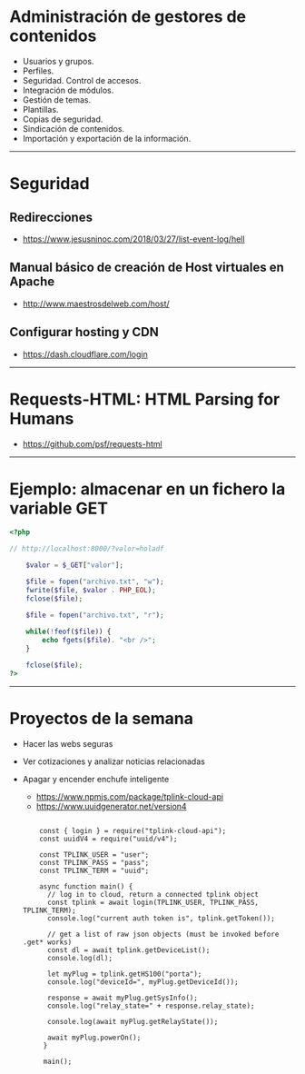 # Administración de gestores de contenidos
- Usuarios y grupos.
- Perfiles.
- Seguridad. Control de accesos.
- Integración de módulos.
- Gestión de temas.
- Plantillas.
- Copias de seguridad.
- Sindicación de contenidos.
- Importación y exportación de la información.

-------------------

# Seguridad
## Redirecciones
* https://www.jesusninoc.com/2018/03/27/list-event-log/hell

## Manual básico de creación de Host virtuales en Apache
* http://www.maestrosdelweb.com/host/

## Configurar hosting y CDN
* https://dash.cloudflare.com/login

-------------------

# Requests-HTML: HTML Parsing for Humans
* https://github.com/psf/requests-html

-------------------

# Ejemplo: almacenar en un fichero la variable GET
```PHP
<?php

// http://localhost:8000/?valor=holadf

	$valor = $_GET["valor"];

	$file = fopen("archivo.txt", "w");
	fwrite($file, $valor . PHP_EOL);
	fclose($file);

	$file = fopen("archivo.txt", "r");
	
	while(!feof($file)) {
		echo fgets($file). "<br />";
	}

	fclose($file);
?>
```

-------------------

# Proyectos de la semana
- Hacer las webs seguras
- Ver cotizaciones y analizar noticias relacionadas
- Apagar y encender enchufe inteligente
	- https://www.npmjs.com/package/tplink-cloud-api
	- https://www.uuidgenerator.net/version4
	
	```Node
	
		const { login } = require("tplink-cloud-api");
		const uuidV4 = require("uuid/v4");

		const TPLINK_USER = "user";
		const TPLINK_PASS = "pass";
		const TPLINK_TERM = "uuid";

		async function main() {
		  // log in to cloud, return a connected tplink object
		  const tplink = await login(TPLINK_USER, TPLINK_PASS, TPLINK_TERM);
		  console.log("current auth token is", tplink.getToken());

		  // get a list of raw json objects (must be invoked before .get* works)
		  const dl = await tplink.getDeviceList();
		  console.log(dl);

		  let myPlug = tplink.getHS100("porta");
		  console.log("deviceId=", myPlug.getDeviceId());

		  response = await myPlug.getSysInfo();
		  console.log("relay_state=" + response.relay_state);

		  console.log(await myPlug.getRelayState());

		  await myPlug.powerOn();
		 }

		 main();
	 
	 ```
